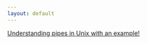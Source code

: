 ```yaml
---
layout: default
---
```


[Understanding pipes in Unix with an example!](https://messagetobala.github.io/blog/unix-pipes)

